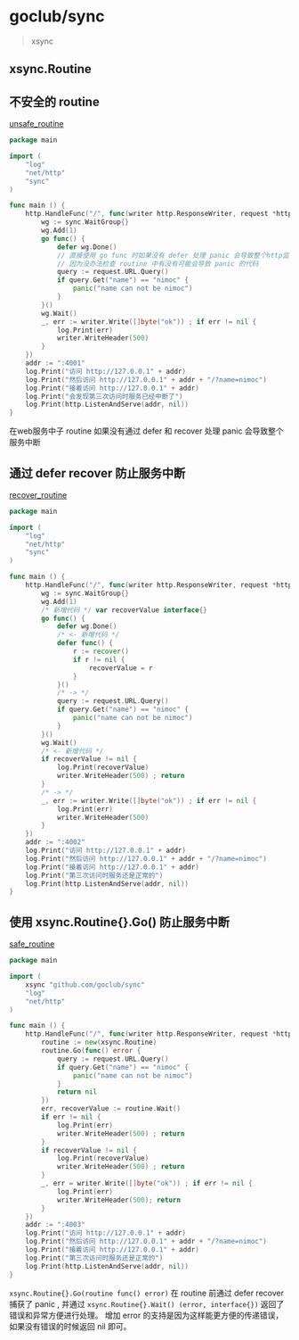 # goclub/sync

> xsync

## xsync.Routine

## 不安全的 routine

[unsafe_routine](examples/internal/unsafe_routine/main.go)
```.go
package main

import (
	"log"
	"net/http"
	"sync"
)

func main () {
	http.HandleFunc("/", func(writer http.ResponseWriter, request *http.Request) {
		wg := sync.WaitGroup{}
		wg.Add(1)
		go func() {
			defer wg.Done()
			// 直接使用 go func 时如果没有 defer 处理 panic 会导致整个http监听都中断。在项目中会导致服务意外中断
			// 因为没办法检查 routine 中有没有可能会导致 panic 的代码
			query := request.URL.Query()
			if query.Get("name") == "nimoc" {
				panic("name can not be nimoc")
			}
		}()
		wg.Wait()
		_, err := writer.Write([]byte("ok")) ; if err != nil {
			log.Print(err)
			writer.WriteHeader(500)
		}
	})
	addr := ":4001"
	log.Print("访问 http://127.0.0.1" + addr)
	log.Print("然后访问 http://127.0.0.1" + addr + "/?name=nimoc")
	log.Print("接着访问 http://127.0.0.1" + addr)
	log.Print("会发现第三次访问时服务已经中断了")
	log.Print(http.ListenAndServe(addr, nil))
}

```

在web服务中子 routine 如果没有通过 defer 和  recover 处理 panic 会导致整个服务中断

## 通过 defer recover 防止服务中断

[recover_routine](examples/internal/recover_routine/main.go)
```.go
package main

import (
	"log"
	"net/http"
	"sync"
)

func main () {
	http.HandleFunc("/", func(writer http.ResponseWriter, request *http.Request) {
		wg := sync.WaitGroup{}
		wg.Add(1)
		/* 新增代码 */ var recoverValue interface{}
		go func() {
			defer wg.Done()
			/* <- 新增代码 */
			defer func() {
				r := recover()
				if r != nil {
					recoverValue = r
				}
			}()
			/* -> */
			query := request.URL.Query()
			if query.Get("name") == "nimoc" {
				panic("name can not be nimoc")
			}
		}()
		wg.Wait()
		/* <- 新增代码 */
		if recoverValue != nil {
			log.Print(recoverValue)
			writer.WriteHeader(500) ; return
		}
		/* -> */
		_, err := writer.Write([]byte("ok")) ; if err != nil {
			log.Print(err)
			writer.WriteHeader(500)
		}
	})
	addr := ":4002"
	log.Print("访问 http://127.0.0.1" + addr)
	log.Print("然后访问 http://127.0.0.1" + addr + "/?name=nimoc")
	log.Print("接着访问 http://127.0.0.1" + addr)
	log.Print("第三次访问时服务还是正常的")
	log.Print(http.ListenAndServe(addr, nil))
}

```

## 使用 xsync.Routine{}.Go() 防止服务中断 

[safe_routine](examples/internal/safe_routine/main.go)
```.go
package main

import (
	xsync "github.com/goclub/sync"
	"log"
	"net/http"
)

func main () {
	http.HandleFunc("/", func(writer http.ResponseWriter, request *http.Request) {
		routine := new(xsync.Routine)
		routine.Go(func() error {
			query := request.URL.Query()
			if query.Get("name") == "nimoc" {
				panic("name can not be nimoc")
			}
			return nil
		})
		err, recoverValue := routine.Wait()
		if err != nil {
			log.Print(err)
			writer.WriteHeader(500) ; return
		}
		if recoverValue != nil {
			log.Print(recoverValue)
			writer.WriteHeader(500) ; return
		}
		_, err = writer.Write([]byte("ok")) ; if err != nil {
			log.Print(err)
			writer.WriteHeader(500); return
		}
	})
	addr := ":4003"
	log.Print("访问 http://127.0.0.1" + addr)
	log.Print("然后访问 http://127.0.0.1" + addr + "/?name=nimoc")
	log.Print("接着访问 http://127.0.0.1" + addr)
	log.Print("第三次访问时服务还是正常的")
	log.Print(http.ListenAndServe(addr, nil))
}

```

`xsync.Routine{}.Go(routine func() error)` 在 routine 前通过 defer recover 捕获了 panic ,
并通过 `xsync.Routine{}.Wait() (error, interface{})` 返回了错误和异常方便进行处理。
增加 error 的支持是因为这样能更方便的传递错误，如果没有错误的时候返回 nil 即可。